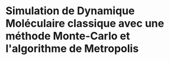 # Simulation de Dynamique Moléculaire classique avec une méthode Monte-Carlo et l'algorithme de Metropolis
